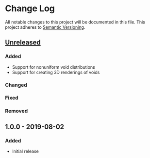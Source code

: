# Change Log
All notable changes to this project will be documented in this file.
This project adheres to [Semantic Versioning](http://semver.org/).

## [Unreleased]
### Added
- Support for nonuniform void distributions
- Support for creating 3D renderings of voids

### Changed

### Fixed

### Removed

## 1.0.0 - 2019-08-02

### Added
- Initial release

[Unreleased]: https://github.com/dmpelt/foam_ct_phantom/compare/v1.0.0...HEAD